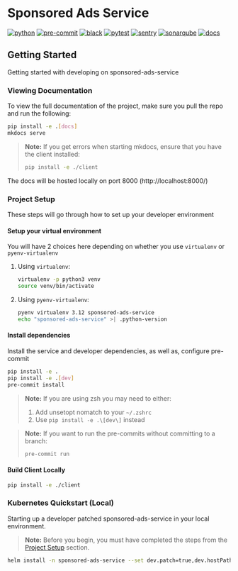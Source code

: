 # Sponsored Ads Service

[![python](https://img.shields.io/badge/python-3.12-informational)](https://docs.python.org/3.12/)
[![pre-commit](https://img.shields.io/badge/pre--commit-enabled-brightgreen?logo=pre-commit&logoColor=white)](https://github.com/pre-commit/pre-commit)
[![black](https://img.shields.io/badge/code%20style-black-000000.svg)](https://github.com/psf/black)
[![pytest](https://img.shields.io/badge/pytest-enabled-brightgreen)](https://docs.pytest.org/en/latest/)
[![sentry](https://img.shields.io/badge/sentry-enabled-blueviolet)](https://sentry-gcp.takealot.com/takealot/ads-service/)
[![sonarqube](https://img.shields.io/badge/sonarqube-enabled-informational)](https://sonarqube.stagealot.com/dashboard?id=sponsored-ads-service)
[![docs](https://img.shields.io/badge/docs-mkdocs-informational)](https://www.mkdocs.org/)

## Getting Started

Getting started with developing on sponsored-ads-service

### Viewing Documentation

To view the full documentation of the project, make sure you pull the repo and run the following:

```bash
pip install -e .[docs]
mkdocs serve
```

> **Note:** If you get errors when starting mkdocs, ensure that you have the client installed:
> ```bash
> pip install -e ./client
> ```

The docs will be hosted locally on port 8000 (http://localhost:8000/)

### Project Setup

These steps will go through how to set up your developer environment

#### Setup your virtual environment

You will have 2 choices here depending on whether you use `virtualenv` or `pyenv-virtualenv`

1. Using `virtualenv`:
    ```bash
    virtualenv -p python3 venv
    source venv/bin/activate
    ```

2. Using `pyenv-virtualenv`:
    ```bash
    pyenv virtualenv 3.12 sponsored-ads-service
    echo "sponsored-ads-service" >| .python-version
    ```

#### Install dependencies

Install the service and developer dependencies, as well as, configure pre-commit

```bash
pip install -e .
pip install -e .[dev]
pre-commit install
```

> **Note:** If you are using zsh you may need to either:
>   1. Add unsetopt nomatch to your `~/.zshrc`
>   2. Use `pip install -e .\[dev\]` instead

> **Note:** If you want to run the pre-commits without committing to a branch:
> ```bash
> pre-commit run
> ```

#### Build Client Locally

```bash
pip install -e ./client
```

### Kubernetes Quickstart (Local)

Starting up a developer patched sponsored-ads-service in your local environment.

> **Note:** Before you begin, you must have completed the steps from the [Project Setup](#project-setup) section.

```bash
helm install -n sponsored-ads-service --set dev.patch=true,dev.hostPath=$PWD charts/sponsored-ads-service
```
